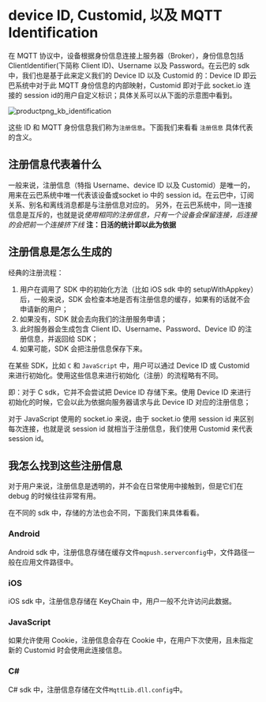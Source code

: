 # device ID, Customid, 以及 MQTT Identification

在 MQTT 协议中，设备根据身份信息连接上服务器（Broker），身份信息包括 ClientIdentifier(下简称 Client ID)、Username 以及 Password。在云巴的 sdk 中，我们也是基于此来定义我们的 Device ID 以及 Customid 的：Device ID 即云巴系统中对于此 MQTT 身份信息的内部映射，Customid 即对于此 socket.io 连接的 session id的用户自定义标识；具体关系可以从下面的示意图中看到。

![productpng_kb_identification](https://raw.githubusercontent.com/yunba/docs/master/image/productpng_kb_identification.png)

这些 ID 和 MQTT 身份信息我们称为`注册信息`。下面我们来看看 `注册信息` 具体代表的含义。

## 注册信息代表着什么

一般来说，注册信息（特指 Username、device ID 以及 Customid）是唯一的，用来在云巴系统中唯一代表该设备或socket io 中的 session id。在云巴中，订阅关系、别名和离线消息都是与注册信息对应的。
另外，在云巴系统中，同一连接信息是互斥的，也就是说*使用相同的注册信息，只有一个设备会保留连接，后连接的会把前一个连接挤下线*
**注：日活的统计即以此为依据**

## 注册信息是怎么生成的

经典的注册流程：
1. 用户在调用了 SDK 中的初始化方法（比如 iOS sdk 中的 setupWithAppkey）后，一般来说，SDK 会检查本地是否有注册信息的缓存，如果有的话就不会申请新的用户；
2. 如果没有，SDK 就会去向我们的注册服务申请；
3. 此时服务器会生成包含 Client ID、Username、Password、Device ID 的注册信息，并返回给 SDK；
4. 如果可能，SDK 会把注册信息保存下来。

在某些 SDK，比如 `C` 和 `JavaScript` 中，用户可以通过 Device ID 或 Customid 来进行初始化。使用这些信息来进行初始化（注册）的流程略有不同。

即：对于 C sdk，它并不会尝试把 Device ID 存储下来。使用 Device ID 来进行初始化的时候，它会以此为依据向服务器请求与此 Device ID 对应的注册信息；

对于 JavaScript 使用的 socket.io 来说，由于 socket.io 使用 session id 来区别每次连接，也就是说 session id 就相当于注册信息，我们使用 Customid 来代表 session id。

## 我怎么找到这些注册信息

对于用户来说，注册信息是透明的，并不会在日常使用中接触到，但是它们在 debug 的时候往往非常有用。

在不同的 sdk 中，存储的方法也会不同，下面我们来具体看看。

### Android
Android sdk 中，注册信息存储在缓存文件`mqpush.serverconfig`中，文件路径一般在应用文件路径中。

### iOS
iOS sdk 中，注册信息存储在 KeyChain 中，用户一般不允许访问此数据。

### JavaScript
如果允许使用 Cookie，注册信息会存在 Cookie 中，在用户下次使用，且未指定新的 Customid 时会使用此连接信息。

### C# 
C# sdk 中，注册信息存储在文件`MqttLib.dll.config`中。